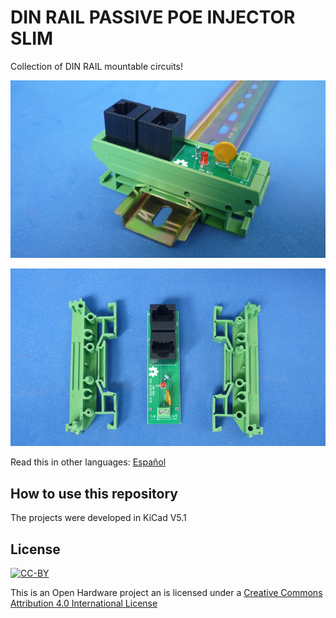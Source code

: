 # DIN RAIL PASSIVE POE INJECTOR SLIM

Collection of DIN RAIL mountable circuits!

![DIN-RAIL](docs/dinpoeslimrail.png.png)

![PIECES](docs/dinpoeslimpieces.png)

Read this in other languages: [Español](docs/README.es.md)
## How to use this repository

The projects were developed in KiCad V5.1

## License
[![CC-BY](https://i.creativecommons.org/l/by/4.0/88x31.png)](https://creativecommons.org/licenses/by/4.0/)

This is an Open Hardware project an is licensed under a [Creative Commons Attribution 4.0 International License](https://creativecommons.org/licenses/by/4.0/)
